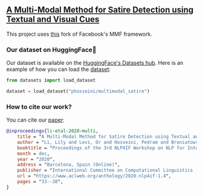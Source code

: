 ## [A Multi-Modal Method for Satire Detection using Textual and Visual Cues](https://www.aclweb.org/anthology/2020.nlp4if-1.4/)

This project uses [this](https://github.com/lilyli2004/mmf) fork of Facebook's MMF framework.

### Our dataset on HuggingFace🤗
Our dataset is available on the [HuggingFace's Datasets hub](https://huggingface.co/datasets). Here is an example of how you can load the [dataset](https://huggingface.co/datasets/phosseini/multimodal_satire):

```python
from datasets import load_dataset

dataset = load_dataset("phosseini/multimodal_satire")
```

### How to cite our work?
You can cite our [paper](https://www.aclweb.org/anthology/2020.nlp4if-1.4/):

```bibtex
@inproceedings{li-etal-2020-multi,
    title = "A Multi-Modal Method for Satire Detection using Textual and Visual Cues",
    author = "Li, Lily and Levi, Or and Hosseini, Pedram and Broniatowski, David",
    booktitle = "Proceedings of the 3rd NLP4IF Workshop on NLP for Internet Freedom: Censorship, Disinformation, and Propaganda",
    month = dec,
    year = "2020",
    address = "Barcelona, Spain (Online)",
    publisher = "International Committee on Computational Linguistics (ICCL)",
    url = "https://www.aclweb.org/anthology/2020.nlp4if-1.4",
    pages = "33--38",
}
```
